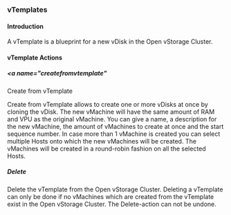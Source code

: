 ### vTemplates

#### Introduction

A vTemplate is a blueprint for a new vDisk in the Open vStorage
Cluster.

#### vTemplate Actions

##### <a name="createfromvtemplate"</a>
Create from vTemplate

Create from vTemplate allows to create one or more vDisks at once by
cloning the vDisk. The new vMachine will have the same
amount of RAM and VPU as the original vMachine. You can give a name, a
description for the new vMachine, the amount of vMachines to create at
once and the start sequence number. In case more than 1 vMachine is
created you can select multiple Hosts onto which the new vMachines will
be created. The vMachines will be created in a round-robin fashion on
all the selected Hosts.

##### Delete

Delete the vTemplate from the Open vStorage Cluster. Deleting a
vTemplate can only be done if no vMachines which are created from the
vTemplate exist in the Open vStorage Cluster. The Delete-action can not
be undone.